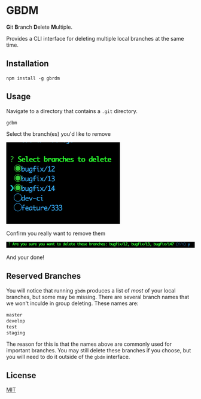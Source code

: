 # GBDM

**G**it **B**ranch **D**elete **M**ultiple.

Provides a CLI interface for deleting multiple local branches at the same time.

## Installation

```
npm install -g gbrdm
```

## Usage

Navigate to a directory that contains a `.git` directory.
```
gdbm
```
Select the branch(es) you'd like to remove

![gbdm-checkbox-interface](assets/gbdm-checkbox-interface.png)


Confirm you really want to remove them


![confirm-you-want-to-delete-branches](assets/confirm-you-want-to-delete-branches.png)

And your done!

## Reserved Branches
You will notice that running `gbdm` produces a list of _most_ of your local branches, but some may be missing.  There are several branch names that we won't inculde in group deleting.  These names are:
```
master
develop
test
staging
```

The reason for this is that the names above are commonly used for important branches.  You may still delete these branches if you choose, but you will need to do it outside of the `gbdm` interface.

## License
[MIT](LICENSE)
